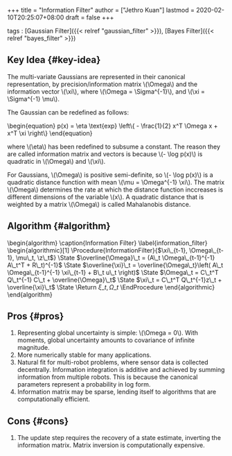 +++
title = "Information Filter"
author = ["Jethro Kuan"]
lastmod = 2020-02-10T20:25:07+08:00
draft = false
+++

tags
: [Gaussian Filter]({{< relref "gaussian_filter" >}}), [Bayes Filter]({{< relref "bayes_filter" >}})


## Key Idea {#key-idea}

The multi-variate Gaussians are represented in their canonical
representation, by precision/information matrix \\(\Omega\\) and the
information vector \\(\xi\\), where \\(\Omega = \Sigma^{-1}\\), and \\(\xi =
\Sigma^{-1} \mu\\).

The Gaussian can be redefined as follows:

\begin{equation}
  p(x) = \eta \text{exp} \left\\{ - \frac{1}{2} x^T \Omega x + x^T \xi \right\\}
\end{equation}

where \\(\eta\\) has been redefined to subsume a constant. The reason they
are called information matrix and vectors is because \\(- \log p(x)\\) is
quadratic in \\(\Omega\\) and \\(\xi\\).

For Gaussians, \\(\Omega\\) is positive semi-definite, so \\(- \log p(x)\\) is
a quadratic distance function with mean \\(\mu = \Omega^{-1} \xi\\). The
matrix \\(\Omega\\) determines the rate at which the distance function
inccreases is different dimensions of the variable \\(x\\). A quadratic
distance that is weighted by a matrix \\(\Omega\\) is called Mahalanobis
distance.


## Algorithm {#algorithm}

\begin{algorithm}
  \caption{Information Filter}
  \label{information\_filter}
  \begin{algorithmic}[1]
    \Procedure{InformationFilter}{$\xi\_{t-1}, \Omega\_{t-1}, \mu\_t, \z\_t$}
    \State $\overline{\Omega}\_t = (A\_t \Omega\_{t-1}^{-1} A\_t^T + R\_t)^{-1}$
    \State $\overline{\xi}\_t = \overline{\Omega\_t}\left( A\_t
      \Omega\_{t-1}^{-1} \xi\_{t-1} + B\_t u\_t  \right)$
    \State $\Omega\_t = C\_t^T Q\_t^{-1} C\_t + \overline{\Omega}\_t$
    \State $\xi\_t = C\_t^T Q\_t^{-1}z\_t + \overline{\xi}\_t$
    \State \Return $\xi\_t, \Omega\_t$
    \EndProcedure
  \end{algorithmic}
\end{algorithm}


## Pros {#pros}

1.  Representing global uncertainty is simple: \\(\Omega = 0\\). With
    moments, global uncertainty amounts to covariance of infinite magnitude.
2.  More numerically stable for many applications.
3.  Natural fit for multi-robot problems, where sensor data is
    collected decentrally. Information integration is additive and
    achieved by summing information from multiple robots. This is
    because the canonical parameters represent a probability in log
    form.
4.  Information matrix may be sparse, lending itself to algorithms that
    are computationally efficient.


## Cons {#cons}

1.  The update step requires the recovery of a state estimate,
    inverting the information matrix. Matrix inversion is
    computationally expensive.
